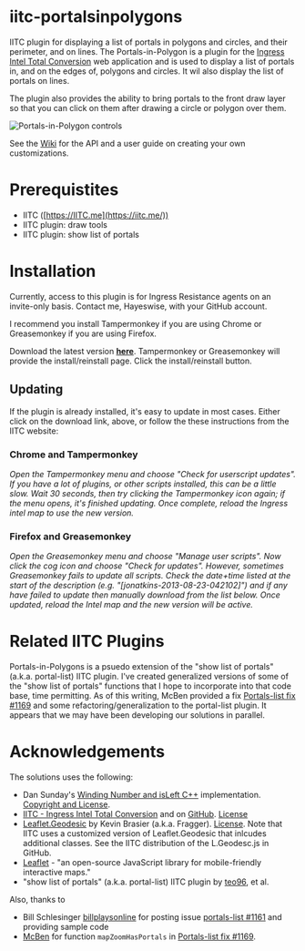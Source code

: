 # iitc-portalsinpolygons
IITC plugin for displaying a list of portals in polygons and circles, and their perimeter, and on lines.
The Portals-in-Polygon is a plugin for the [Ingress Intel Total Conversion](https://iitc.me/) web application and is used to 
display a list of portals in, and on the edges of, polygons and circles.  It wil also display the list of portals on lines.

The plugin also provides the ability to bring portals to the front draw layer so that you can click on them after drawing a 
circle or polygon over them.

![Portals-in-Polygon controls](https://github.com/hayeswise/iitc-portalsinpolygon/raw/master/docs/portals-in-polygons-ui.png)

See the [Wiki](https://github.com/hayeswise/iitc-portalsinpolygon/wiki) for the API and a user guide on creating your own customizations.

# Prerequistites
* IITC ([https://IITC.me](https://iitc.me/))
* IITC plugin: draw tools
* IITC plugin: show list of portals

# Installation
Currently, access to this plugin is for Ingress Resistance agents on an invite-only basis.  Contact me, Hayeswise, with your GitHub account.

I recommend you install Tampermonkey if you are using Chrome or Greasemonkey if you are using Firefox.

Download the latest version [**here**](https://github.com/hayeswise/iitc-portalsinpolygons/raw/master/wise-portalsinpolygons.user.js).  Tampermonkey or Greasemonkey will provide the install/reinstall page.  Click the install/reinstall button.

## Updating
If the plugin is already installed, it's easy to update in most cases.  Either click on the download link, above, or follow the these instructions from the IITC website:

### Chrome and Tampermonkey

_Open the Tampermonkey menu and choose "Check for userscript updates". If you have a lot of plugins, or other scripts installed, this can be a little slow. Wait 30 seconds, then try clicking the Tampermonkey icon again; if the menu opens, it's finished updating. Once complete, reload the Ingress intel map to use the new version._

### Firefox and Greasemonkey

_Open the Greasemonkey menu and choose "Manage user scripts". Now click the cog icon and choose "Check for updates". However, sometimes Greasemonkey fails to update all scripts. Check the date+time listed at the start of the description (e.g. "[jonatkins-2013-08-23-042102]") and if any have failed to update then manually download from the list below. Once updated, reload the Intel map and the new version will be active._

# Related IITC Plugins
Portals-in-Polygons is a psuedo extension of the "show list of portals" (a.k.a. portal-list) IITC plugin.  I've created generalized
versions of some of 
the "show list of portals" functions that I hope to incorporate into that code base, time permitting.  As of this writing, McBen 
provided a fix [Portals-list fix #1169](https://github.com/iitc-project/ingress-intel-total-conversion/compare/master...McBen:portals_list_fix) and some refactoring/generalization to the portal-list plugin.  It appears that
we may have been developing our solutions in parallel.

# Acknowledgements
The solutions uses the following:

* Dan Sunday's [Winding Number and isLeft C++](http://geomalgorithms.com/a03-_inclusion.html) implementation. [Copyright and License]( http://geomalgorithms.com/a03-_inclusion.html).
* [IITC - Ingress Intel Total Conversion](https://iitc.me/) and on [GitHub](https://github.com/iitc-project/ingress-intel-total-conversion).  [License](https://github.com/iitc-project/ingress-intel-total-conversion/blob/master/LICENSE)
* [Leaflet.Geodesic](https://github.com/Fragger/Leaflet.Geodesic) by Kevin Brasier (a.k.a. Fragger). [License](https://github.com/Fragger/Leaflet.Geodesic/blob/master/LICENSE).  Note that IITC uses a customized version of Leaflet.Geodesic that inlcudes additional classes.  See the IITC distribution of the L.Geodesc.js in GitHub.
* [Leaflet](http://leafletjs.com/) - "an open-source JavaScript library for mobile-friendly interactive maps."
* "show list of portals" (a.k.a. portal-list) IITC plugin by [teo96](https://github.com/teo96), et al.

Also, thanks to
* Bill Schlesinger [billplaysonline](https://github.com/billplaysonline) for posting issue [portals-list #1161](https://github.com/iitc-project/ingress-intel-total-conversion/issues/1161) and providing sample code
* [McBen](https://github.com/McBen) for function `mapZoomHasPortals` in [Portals-list fix #1169](https://github.com/iitc-project/ingress-intel-total-conversion/compare/master...McBen:portals_list_fix).
